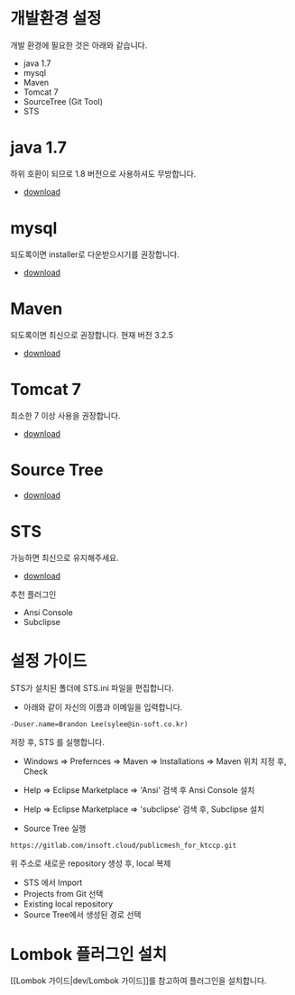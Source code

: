 # 개발환경 설정
개발 환경에 필요한 것은 아래와 같습니다.
- java 1.7
- mysql
- Maven
- Tomcat 7
- SourceTree (Git Tool)
- STS

# java 1.7
하위 호환이 되므로 1.8 버전으로 사용하셔도 무방합니다.
- [download](http://www.oracle.com/technetwork/java/javase/downloads/jdk7-downloads-1880260.html)

# mysql
되도록이면 installer로 다운받으시기를 권장합니다.
- [download](http://dev.mysql.com/downloads/)

# Maven
되도록이면 최신으로 권장합니다. 현재 버전 3.2.5
- [download](http://maven.apache.org/download.cgi)

# Tomcat 7
최소한 7 이상 사용을 권장합니다.
- [download](http://tomcat.apache.org/download-70.cgi)

# Source Tree
- [download](http://www.sourcetreeapp.com/)

# STS
가능하면 최신으로 유지해주세요.
- [download](http://spring.io/tools/sts/all)

추천 플러그인
- Ansi Console
- Subclipse


# 설정 가이드
STS가 설치된 폴더에 STS.ini 파일을 편집합니다. 

- 아래와 같이 자신의 이름과 이메일을 입력합니다.

```
-Duser.name=Brandon Lee(sylee@in-soft.co.kr)
```

저장 후, STS 를 실행합니다.

- Windows => Prefernces => Maven => Installations => Maven 위치 지정 후, Check

- Help => Eclipse Marketplace => 'Ansi' 검색 후 Ansi Console 설치

- Help => Eclipse Marketplace => 'subclipse' 검색 후, Subclipse 설치

- Source Tree 실행

```
https://gitlab.com/insoft.cloud/publicmesh_for_ktccp.git
```

위 주소로 새로운 repository 생성 후, local 복제

- STS 에서 Import 
- Projects from Git 선택 
- Existing local repository 
- Source Tree에서 생성된 경로 선택

# Lombok 플러그인 설치

[[Lombok 가이드|dev/Lombok 가이드]]를 참고하여 플러그인을 설치합니다.
